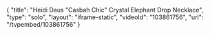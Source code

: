 {
    "title": "Heidi Daus \"Casbah Chic\" Crystal Elephant Drop Necklace",
    "type": "solo",
    "layout": "iframe-static",
    "videoId": "103861756",
    "url": "\/tvpembed\/103861756"
}